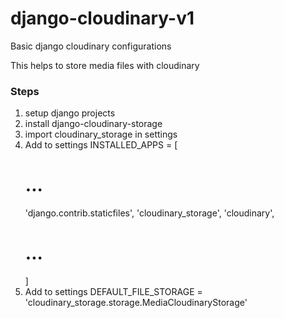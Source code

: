 # django-cloudinary-v1

Basic django cloudinary configurations

This helps to store media files with cloudinary

### Steps 
1. setup django projects
2. install django-cloudinary-storage
3. import cloudinary_storage in settings 
4. Add to settings
    INSTALLED_APPS = [
    # ...
    'django.contrib.staticfiles',
    'cloudinary_storage',
    'cloudinary',
    # ...
    ]
5. Add to settings 
    DEFAULT_FILE_STORAGE = 'cloudinary_storage.storage.MediaCloudinaryStorage'
